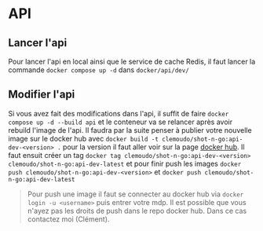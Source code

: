 # API

## Lancer l'api
Pour lancer l'api en local ainsi que le service de cache Redis, il faut lancer la commande `docker compose up -d` dans `docker/api/dev/`

## Modifier l'api
Si vous avez fait des modifications dans l'api, il suffit de faire `docker compose up -d --build api` et le conteneur va se relancer après avoir rebuild l'image de l'api. Il faudra par la suite penser à publier votre nouvelle image sur le docker hub avec `docker build -t clemoudo/shot-n-go:api-dev-<version> .` pour la version il faut aller voir sur la page [docker hub](https://hub.docker.com/r/clemoudo/shot-n-go/tags). Il faut ensuit créer un tag `docker tag clemoudo/shot-n-go:api-dev-<version> clemoudo/shot-n-go:api-dev-latest` et pour finir push les images `docker push clemoudo/shot-n-go:api-dev-<version>` et `docker push clemoudo/shot-n-go:api-dev-latest`

> Pour push une image il faut se connecter au docker hub via `docker login -u <username>` puis entrer votre mdp. Il est possible que vous n'ayez pas les droits de push dans le repo docker hub. Dans ce cas contactez moi (Clément).
